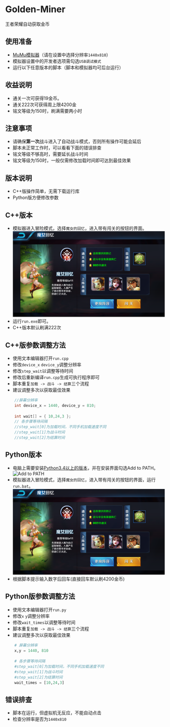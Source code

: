# Golden-Miner
王者荣耀自动获取金币

## 使用准备
- [MuMu模拟器](http://mumu.163.com/)（请在设置中选择分辨率`1440x810`）
- 模拟器设置中的开发者选项需勾选`USB调试模式`
- 运行以下任意版本的脚本（脚本和模拟器均可后台运行）

## 收益说明
- 通关一次可获得19金币。
- 通关222次可获得周上限4200金
- 铭文等级为150时，刷满需要两小时

## 注意事项
- 请确保**第一次**战斗进入了自动战斗模式，否则所有操作可能会延后
- 脚本未正常工作时，可以看看下面的错误排查
- 铭文等级不够高时，需要延长战斗时间
- 铭文等级为150时，一般仅需修改加载时间即可达到最佳效果

## 版本说明
- C++版操作简单，无需下载运行库
- Python版方便修改参数

## C++版本
- 模拟器进入冒险模式，选择`魔女的回忆`，进入带有闯关的按钮的界面。
![pic](https://github.com/Henvy-Mango/Golden-Miner/raw/master/pic.png)
- 运行`run.exe`即可。
- C++版本默认刷满222次


## C++版参数调整方法
- 使用文本编辑器打开`run.cpp`
- 修改`device_x` `device_y`调整分辨率
- 修改`step_wait`以调整等待时间
- 修改后重新编译`run.cpp`生成可执行程序即可
- 脚本重复`加载 -> 战斗 -> 结算`三个流程
- 建议调整多次以获取最佳效果
```c++
	//屏幕分辨率
	int device_x = 1440, device_y = 810;

	int wait[] = { 10,24,3 };
	// 各步骤等待间隔
	//step_wait[0]为加载时间，不同手机加载速度不同
	//step_wait[1]为战斗时间
	//step_wait[2]为结算时间
```

## Python版本
- 电脑上需要安装[Python3.4以上的版本](https://www.python.org/downloads/)，并在安装界面勾选Add to PATH。
![Add to PATH](https://imgsa.baidu.com/exp/w=480/sign=b0e60784a1d3fd1f3609a332004f25ce/80cb39dbb6fd5266e27ba8bea218972bd50736c3.jpg)
- 模拟器进入冒险模式，选择`魔女的回忆`，进入带有闯关的按钮的界面，运行`run.bat`。
![pic](https://github.com/Henvy-Mango/Golden-Miner/raw/master/pic.png)
- 根据脚本提示输入数字后回车(直接回车默认刷4200金币)

## Python版参数调整方法 
- 使用文本编辑器打开`run.py`
- 修改`x` `y`调整分辨率
- 修改`wait_times`以调整等待时间
- 脚本重复`加载 -> 战斗 -> 结算`三个流程
- 建议调整多次以获取最佳效果
```python
	# 屏幕分辨率
	x,y = 1440, 810

	# 各步骤等待间隔
	#step_wait[0]为加载时间，不同手机加载速度不同
	#step_wait[1]为战斗时间
	#step_wait[2]为结算时间
	wait_times = [10,24,3]
```

## 错误排查
- 脚本在运行，但虚拟机无反应，不能自动点击
- 检查分辨率是否为`1440x810`
